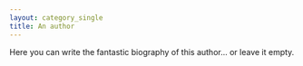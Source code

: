 ```yaml
---
layout: category_single
title: An author
---
```

Here you can write the fantastic biography of this author... or leave it empty.
